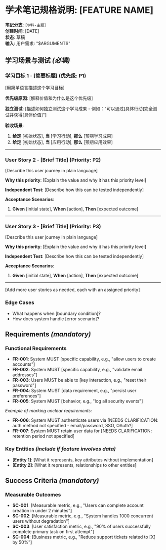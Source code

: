 # 学术笔记规格说明: [FEATURE NAME]

**笔记分支**: `[学科-主题]`  
**创建时间**: [DATE]  
**状态**: 草稿  
**输入**: 用户需求: "$ARGUMENTS"

## 学习场景与测试 *(必填)*

<!--
  重要说明: 学习场景应该按重要性排序，每个学习目标必须是独立可测试的。
  这意味着如果您只完成其中一个目标，仍然应该有一个可行的最小学习成果。
  
  为每个场景分配优先级 (P1, P2, P3等)，其中P1是最关键的。
  将每个场景视为独立的学习切片，可以：
  - 独立学习
  - 独立测试
  - 独立掌握
  - 独立应用
-->

### 学习目标 1 - [简要标题] (优先级: P1)

[用简单语言描述这个学习目标]

**优先级原因**: [解释价值和为什么是这个优先级]

**独立测试**: [描述如何独立测试这个学习成果 - 例如："可以通过[具体行动]完全测试并获得[具体价值]"]

**验收场景**:

1. **给定** [初始状态], **当** [学习行动], **那么** [预期学习成果]
2. **给定** [初始状态], **当** [应用行动], **那么** [预期应用效果]

---

### User Story 2 - [Brief Title] (Priority: P2)

[Describe this user journey in plain language]

**Why this priority**: [Explain the value and why it has this priority level]

**Independent Test**: [Describe how this can be tested independently]

**Acceptance Scenarios**:

1. **Given** [initial state], **When** [action], **Then** [expected outcome]

---

### User Story 3 - [Brief Title] (Priority: P3)

[Describe this user journey in plain language]

**Why this priority**: [Explain the value and why it has this priority level]

**Independent Test**: [Describe how this can be tested independently]

**Acceptance Scenarios**:

1. **Given** [initial state], **When** [action], **Then** [expected outcome]

---

[Add more user stories as needed, each with an assigned priority]

### Edge Cases

<!--
  ACTION REQUIRED: The content in this section represents placeholders.
  Fill them out with the right edge cases.
-->

- What happens when [boundary condition]?
- How does system handle [error scenario]?

## Requirements *(mandatory)*

<!--
  ACTION REQUIRED: The content in this section represents placeholders.
  Fill them out with the right functional requirements.
-->

### Functional Requirements

- **FR-001**: System MUST [specific capability, e.g., "allow users to create accounts"]
- **FR-002**: System MUST [specific capability, e.g., "validate email addresses"]  
- **FR-003**: Users MUST be able to [key interaction, e.g., "reset their password"]
- **FR-004**: System MUST [data requirement, e.g., "persist user preferences"]
- **FR-005**: System MUST [behavior, e.g., "log all security events"]

*Example of marking unclear requirements:*

- **FR-006**: System MUST authenticate users via [NEEDS CLARIFICATION: auth method not specified - email/password, SSO, OAuth?]
- **FR-007**: System MUST retain user data for [NEEDS CLARIFICATION: retention period not specified]

### Key Entities *(include if feature involves data)*

- **[Entity 1]**: [What it represents, key attributes without implementation]
- **[Entity 2]**: [What it represents, relationships to other entities]

## Success Criteria *(mandatory)*

<!--
  ACTION REQUIRED: Define measurable success criteria.
  These must be technology-agnostic and measurable.
-->

### Measurable Outcomes

- **SC-001**: [Measurable metric, e.g., "Users can complete account creation in under 2 minutes"]
- **SC-002**: [Measurable metric, e.g., "System handles 1000 concurrent users without degradation"]
- **SC-003**: [User satisfaction metric, e.g., "90% of users successfully complete primary task on first attempt"]
- **SC-004**: [Business metric, e.g., "Reduce support tickets related to [X] by 50%"]

